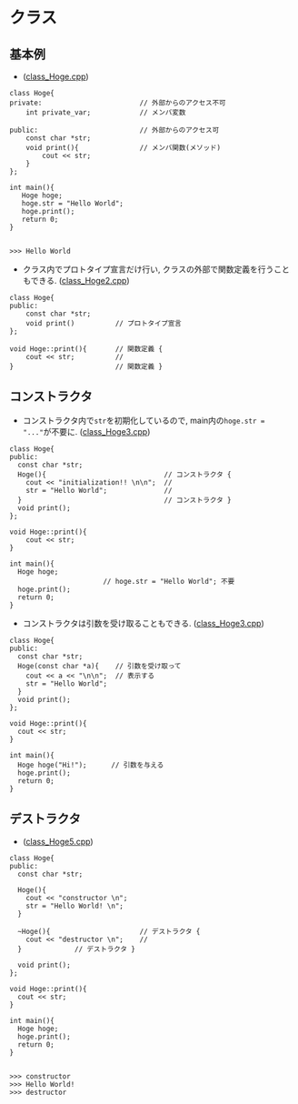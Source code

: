 # クラス

## 基本例
- ([class_Hoge.cpp](https://github.com/imamura-slab/Hoge/tree/master/cpp/class/src/class_Hoge.cpp))
```
class Hoge{
private:                        // 外部からのアクセス不可
    int private_var;            // メンバ変数
		                
public:                         // 外部からのアクセス可
    const char *str;            
    void print(){               // メンバ関数(メソッド)
        cout << str;
    }   
};

int main(){
   Hoge hoge;
   hoge.str = "Hello World";
   hoge.print();
   return 0;
}


>>> Hello World
```

- クラス内でプロトタイプ宣言だけ行い, クラスの外部で関数定義を行うこともできる. ([class_Hoge2.cpp](https://github.com/imamura-slab/Hoge/tree/master/cpp/class/src/class_Hoge2.cpp))
```
class Hoge{
public:  
    const char *str;
    void print()          // プロトタイプ宣言
};

void Hoge::print(){       // 関数定義 {
    cout << str;          //
}                         // 関数定義 }
```


## コンストラクタ
- コンストラクタ内で`str`を初期化しているので, main内の`hoge.str = "..."`が不要に. ([class_Hoge3.cpp](https://github.com/imamura-slab/Hoge/tree/master/cpp/class/src/class_Hoge3.cpp))
```
class Hoge{
public:
  const char *str;
  Hoge(){                             // コンストラクタ {
    cout << "initialization!! \n\n";  //
    str = "Hello World";              //
  }                                   // コンストラクタ }
  void print();
};

void Hoge::print(){
    cout << str;
}

int main(){
  Hoge hoge;
                       // hoge.str = "Hello World"; 不要
  hoge.print();
  return 0;
}
```

- コンストラクタは引数を受け取ることもできる. ([class_Hoge3.cpp](https://github.com/imamura-slab/Hoge/tree/master/cpp/class/src/class_Hoge3.cpp))
```
class Hoge{
public:
  const char *str;
  Hoge(const char *a){    // 引数を受け取って
    cout << a << "\n\n";  // 表示する
    str = "Hello World";  
  }
  void print();
};

void Hoge::print(){
  cout << str;
}

int main(){
  Hoge hoge("Hi!");      // 引数を与える
  hoge.print();
  return 0;
}
```

## デストラクタ
- ([class_Hoge5.cpp](https://github.com/imamura-slab/Hoge/tree/master/cpp/class/src/class_Hoge5.cpp))
```
class Hoge{
public:
  const char *str;

  Hoge(){
    cout << "constructor \n";
    str = "Hello World! \n";  
  }

  ~Hoge(){                      // デストラクタ {
    cout << "destructor \n";	// 
  }				// デストラクタ }
  
  void print();
};

void Hoge::print(){
  cout << str;
}

int main(){
  Hoge hoge;
  hoge.print();
  return 0;
}


>>> constructor
>>> Hello World!
>>> destructor
```